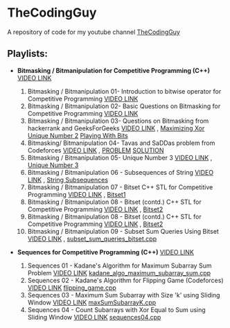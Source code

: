 # TheCodingGuy

A repository of code for my youtube channel [TheCodingGuy](https://www.youtube.com/c/TheCodingGuy)

## Playlists:

- **Bitmasking / Bitmanipulation for Competitive Programming (C++)** [VIDEO LINK](https://www.youtube.com/playlist?list=PLX0iyO9CrCF1-4je7G0JMSr_50I0J2K3Z)
    1. Bitmasking / Bitmanipulation 01- Introduction to bitwise operator for Competitive Programming [VIDEO LINK](https://www.youtube.com/watch?v=oL5bmRUbAJ4&list=PLX0iyO9CrCF1-4je7G0JMSr_50I0J2K3Z&index=2&t=14s) 
    2. Bitmasking / Bitmanipulation 02- Basic Questions on Bitmasking for Competitive Programming [VIDEO LINK](https://www.youtube.com/watch?v=mT8NAhIL3xQ&list=PLX0iyO9CrCF1-4je7G0JMSr_50I0J2K3Z&index=3&t=0s) 
    3. Bitmasking / Bitmanipulation 03- Questions on Bitmasking from hackerrank and GeeksForGeeks [VIDEO LINK](https://www.youtube.com/watch?v=aId6iahUGLI&list=PLX0iyO9CrCF1-4je7G0JMSr_50I0J2K3Z&index=3) , [Maximizing Xor](bitmasking_bitmanipulation/maximizingXor.cpp) [Unique Number 2](bitmasking_bitmanipulation/uniqueNo2.cpp) [Playing With Bits](bitmasking_bitmanipulation/playinWithBits.cpp)
    4. Bitmasking/ Bitmanipulation 04- Tavas and SaDDas problem from Codeforces [VIDEO LINK](https://www.youtube.com/watch?v=-D5Hb5MoiM4&list=PLX0iyO9CrCF1-4je7G0JMSr_50I0J2K3Z&index=4) , [PROBLEM](https://codeforces.com/problemset/problem/535/B) [SOLUTION](bitmasking_bitmanipulation/tavasAndSaddas.cpp)
    5. Bitmasking / Bitmanipulation 05- Unique Number 3 [VIDEO LINK](https://www.youtube.com/watch?v=1XWykHp7rys&list=PLX0iyO9CrCF1-4je7G0JMSr_50I0J2K3Z&index=5) , [Unique Number 3](bitmasking_bitmanipulation/uniqueNo3.cpp)
    6. Bitmasking / Bitmanipulation 06 - Subsequences of String [VIDEO LINK](https://www.youtube.com/watch?v=G0tV-K8-8l0&list=PLX0iyO9CrCF1-4je7G0JMSr_50I0J2K3Z&index=6) , [String Subsequences](bitmasking_bitmanipulation/stringSubsequences.cpp)
    7. Bitmasking / Bitmanipulation 07 - Bitset C++ STL for Competitive Programming [VIDEO LINK](https://www.youtube.com/watch?v=4a7-mVK9PyU&list=PLX0iyO9CrCF1-4je7G0JMSr_50I0J2K3Z&index=7) , [Bitset1](bitmasking_bitmanipulation/bitset1.cpp)
    8. Bitmasking / Bitmanipulation 08 - Bitset (contd.) C++ STL for Competitive Programming [VIDEO LINK](https://www.youtube.com/watch?v=4a7-mVK9PyU&list=PLX0iyO9CrCF1-4je7G0JMSr_50I0J2K3Z&index=8) , [Bitset2](bitmasking_bitmanipulation/bitset2.cpp)
    8. Bitmasking / Bitmanipulation 08 - Bitset (contd.) C++ STL for Competitive Programming [VIDEO LINK](https://www.youtube.com/watch?v=4a7-mVK9PyU&list=PLX0iyO9CrCF1-4je7G0JMSr_50I0J2K3Z&index=8) , [Bitset2](bitmasking_bitmanipulation/bitset2.cpp)
    9. Bitmasking / Bitmanipulation 09 - Subset Sum Queries Using Bitset [VIDEO LINK](https://www.youtube.com/watch?v=4a7-mVK9PyU&list=PLX0iyO9CrCF1-4je7G0JMSr_50I0J2K3Z&index=9) , [subset_sum_queries_bitset.cpp](bitmasking_bitmanipulation/subset_sum_queries_bitset.cpp)
 
- **Sequences for Competitive Programming (C++)** [VIDEO LINK](https://www.youtube.com/playlist?list=PLX0iyO9CrCF0KUTBhzSJC8OE7gy6U47LR)
    1. Sequences 01 - Kadane's Algorithm for Maximum Subarray Sum Problem [VIDEO LINK](https://www.youtube.com/watch?v=pkc3X7M8Xxs&list=PLX0iyO9CrCF0KUTBhzSJC8OE7gy6U47LR&index=2) [kadane_algo_maximum_subarray_sum.cpp](Sequences/kadaneAlgo.cpp)
    2. Sequences 02 - Kadane's Algorithm for Flipping Game (Codeforces) [VIDEO LINK](https://www.youtube.com/watch?v=pkc3X7M8Xxs&list=PLX0iyO9CrCF0KUTBhzSJC8OE7gy6U47LR&index=3) [flipping_game.cpp](Sequences/flippingGame.cpp)
    3. Sequences 03 - Maximum Sum Subarray with Size 'k' using Sliding Window [VIDEO LINK](https://www.youtube.com/watch?v=pkc3X7M8Xxs&list=PLX0iyO9CrCF0KUTBhzSJC8OE7gy6U47LR&index=4) [maxSumSubarrayK.cpp](Sequences/maxSumSubarrayK.cpp)
    4. Sequences 04 - Count Subarrays with Xor Equal to Sum using Sliding Window [VIDEO LINK](https://www.youtube.com/watch?v=pkc3X7M8Xxs&list=PLX0iyO9CrCF0KUTBhzSJC8OE7gy6U47LR&index=5) [sequences04.cpp](Sequences/sequences04.cpp)
